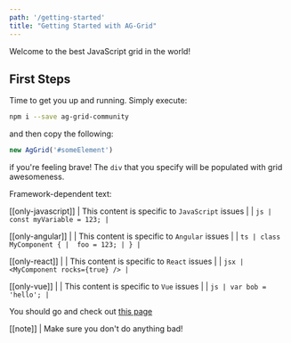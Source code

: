 ```yaml
---
path: '/getting-started'
title: "Getting Started with AG-Grid"
---
```

Welcome to the best JavaScript grid in the world!

## First Steps

Time to get you up and running. Simply execute:

```bash
npm i --save ag-grid-community
```

and then copy the following:

```js
new AgGrid('#someElement')
```

if you're feeling brave! The `div` that you specify will be populated with grid awesomeness.

Framework-dependent text:

[[only-javascript]]
| This content is specific to `JavaScript` issues
|
| ```js
| const myVariable = 123;
| ```

[[only-angular]]
|
| This content is specific to `Angular` issues
|
| ```ts
| class MyComponent {
|  foo = 123;
| }
| ```

[[only-react]]
|
| This content is specific to `React` issues
|
| ```jsx
| <MyComponent rocks={true} />
| ```

[[only-vue]]
|
| This content is specific to `Vue` issues
|
| ```js
| var bob = 'hello';
| ```

You should go and check out [this page](./column-definitions/)

[[note]]
| Make sure you don't do anything bad!